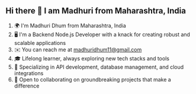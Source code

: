 ## Hi there 👋 I am Madhuri from Maharashtra, India

1. 🌍 I'm Madhuri Dhum from Maharashtra, India
2. 🖥️ I'm a Backend Node.js Developer with a knack for creating robust and scalable applications
3. ✉️ You can reach me at madhuridhum11@gmail.com
4. 🎓 Lifelong learner, always exploring new tech stacks and tools
5. 🎯 Specializing in API development, database management, and cloud integrations
6. 🤝 Open to collaborating on groundbreaking projects that make a difference
